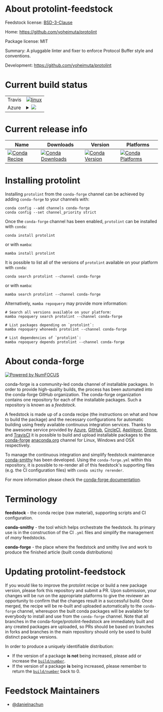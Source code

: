 About protolint-feedstock
=========================

Feedstock license: [BSD-3-Clause](https://github.com/conda-forge/protolint-feedstock/blob/main/LICENSE.txt)

Home: https://github.com/yoheimuta/protolint

Package license: MIT

Summary: A pluggable linter and fixer to enforce Protocol Buffer style and conventions.

Development: https://github.com/yoheimuta/protolint

Current build status
====================


<table><tr>
    <td>Travis</td>
    <td>
      <a href="https://app.travis-ci.com/conda-forge/protolint-feedstock">
        <img alt="linux" src="https://img.shields.io/travis/com/conda-forge/protolint-feedstock/main.svg?label=Linux">
      </a>
    </td>
  </tr>
    
  <tr>
    <td>Azure</td>
    <td>
      <details>
        <summary>
          <a href="https://dev.azure.com/conda-forge/feedstock-builds/_build/latest?definitionId=23885&branchName=main">
            <img src="https://dev.azure.com/conda-forge/feedstock-builds/_apis/build/status/protolint-feedstock?branchName=main">
          </a>
        </summary>
        <table>
          <thead><tr><th>Variant</th><th>Status</th></tr></thead>
          <tbody><tr>
              <td>linux_64</td>
              <td>
                <a href="https://dev.azure.com/conda-forge/feedstock-builds/_build/latest?definitionId=23885&branchName=main">
                  <img src="https://dev.azure.com/conda-forge/feedstock-builds/_apis/build/status/protolint-feedstock?branchName=main&jobName=linux&configuration=linux%20linux_64_" alt="variant">
                </a>
              </td>
            </tr><tr>
              <td>linux_aarch64</td>
              <td>
                <a href="https://dev.azure.com/conda-forge/feedstock-builds/_build/latest?definitionId=23885&branchName=main">
                  <img src="https://dev.azure.com/conda-forge/feedstock-builds/_apis/build/status/protolint-feedstock?branchName=main&jobName=linux&configuration=linux%20linux_aarch64_" alt="variant">
                </a>
              </td>
            </tr><tr>
              <td>linux_ppc64le</td>
              <td>
                <a href="https://dev.azure.com/conda-forge/feedstock-builds/_build/latest?definitionId=23885&branchName=main">
                  <img src="https://dev.azure.com/conda-forge/feedstock-builds/_apis/build/status/protolint-feedstock?branchName=main&jobName=linux&configuration=linux%20linux_ppc64le_" alt="variant">
                </a>
              </td>
            </tr><tr>
              <td>osx_64</td>
              <td>
                <a href="https://dev.azure.com/conda-forge/feedstock-builds/_build/latest?definitionId=23885&branchName=main">
                  <img src="https://dev.azure.com/conda-forge/feedstock-builds/_apis/build/status/protolint-feedstock?branchName=main&jobName=osx&configuration=osx%20osx_64_" alt="variant">
                </a>
              </td>
            </tr><tr>
              <td>osx_arm64</td>
              <td>
                <a href="https://dev.azure.com/conda-forge/feedstock-builds/_build/latest?definitionId=23885&branchName=main">
                  <img src="https://dev.azure.com/conda-forge/feedstock-builds/_apis/build/status/protolint-feedstock?branchName=main&jobName=osx&configuration=osx%20osx_arm64_" alt="variant">
                </a>
              </td>
            </tr><tr>
              <td>win_64</td>
              <td>
                <a href="https://dev.azure.com/conda-forge/feedstock-builds/_build/latest?definitionId=23885&branchName=main">
                  <img src="https://dev.azure.com/conda-forge/feedstock-builds/_apis/build/status/protolint-feedstock?branchName=main&jobName=win&configuration=win%20win_64_" alt="variant">
                </a>
              </td>
            </tr>
          </tbody>
        </table>
      </details>
    </td>
  </tr>
</table>

Current release info
====================

| Name | Downloads | Version | Platforms |
| --- | --- | --- | --- |
| [![Conda Recipe](https://img.shields.io/badge/recipe-protolint-green.svg)](https://anaconda.org/conda-forge/protolint) | [![Conda Downloads](https://img.shields.io/conda/dn/conda-forge/protolint.svg)](https://anaconda.org/conda-forge/protolint) | [![Conda Version](https://img.shields.io/conda/vn/conda-forge/protolint.svg)](https://anaconda.org/conda-forge/protolint) | [![Conda Platforms](https://img.shields.io/conda/pn/conda-forge/protolint.svg)](https://anaconda.org/conda-forge/protolint) |

Installing protolint
====================

Installing `protolint` from the `conda-forge` channel can be achieved by adding `conda-forge` to your channels with:

```
conda config --add channels conda-forge
conda config --set channel_priority strict
```

Once the `conda-forge` channel has been enabled, `protolint` can be installed with `conda`:

```
conda install protolint
```

or with `mamba`:

```
mamba install protolint
```

It is possible to list all of the versions of `protolint` available on your platform with `conda`:

```
conda search protolint --channel conda-forge
```

or with `mamba`:

```
mamba search protolint --channel conda-forge
```

Alternatively, `mamba repoquery` may provide more information:

```
# Search all versions available on your platform:
mamba repoquery search protolint --channel conda-forge

# List packages depending on `protolint`:
mamba repoquery whoneeds protolint --channel conda-forge

# List dependencies of `protolint`:
mamba repoquery depends protolint --channel conda-forge
```


About conda-forge
=================

[![Powered by
NumFOCUS](https://img.shields.io/badge/powered%20by-NumFOCUS-orange.svg?style=flat&colorA=E1523D&colorB=007D8A)](https://numfocus.org)

conda-forge is a community-led conda channel of installable packages.
In order to provide high-quality builds, the process has been automated into the
conda-forge GitHub organization. The conda-forge organization contains one repository
for each of the installable packages. Such a repository is known as a *feedstock*.

A feedstock is made up of a conda recipe (the instructions on what and how to build
the package) and the necessary configurations for automatic building using freely
available continuous integration services. Thanks to the awesome service provided by
[Azure](https://azure.microsoft.com/en-us/services/devops/), [GitHub](https://github.com/),
[CircleCI](https://circleci.com/), [AppVeyor](https://www.appveyor.com/),
[Drone](https://cloud.drone.io/welcome), and [TravisCI](https://travis-ci.com/)
it is possible to build and upload installable packages to the
[conda-forge](https://anaconda.org/conda-forge) [anaconda.org](https://anaconda.org/)
channel for Linux, Windows and OSX respectively.

To manage the continuous integration and simplify feedstock maintenance
[conda-smithy](https://github.com/conda-forge/conda-smithy) has been developed.
Using the ``conda-forge.yml`` within this repository, it is possible to re-render all of
this feedstock's supporting files (e.g. the CI configuration files) with ``conda smithy rerender``.

For more information please check the [conda-forge documentation](https://conda-forge.org/docs/).

Terminology
===========

**feedstock** - the conda recipe (raw material), supporting scripts and CI configuration.

**conda-smithy** - the tool which helps orchestrate the feedstock.
                   Its primary use is in the construction of the CI ``.yml`` files
                   and simplify the management of *many* feedstocks.

**conda-forge** - the place where the feedstock and smithy live and work to
                  produce the finished article (built conda distributions)


Updating protolint-feedstock
============================

If you would like to improve the protolint recipe or build a new
package version, please fork this repository and submit a PR. Upon submission,
your changes will be run on the appropriate platforms to give the reviewer an
opportunity to confirm that the changes result in a successful build. Once
merged, the recipe will be re-built and uploaded automatically to the
`conda-forge` channel, whereupon the built conda packages will be available for
everybody to install and use from the `conda-forge` channel.
Note that all branches in the conda-forge/protolint-feedstock are
immediately built and any created packages are uploaded, so PRs should be based
on branches in forks and branches in the main repository should only be used to
build distinct package versions.

In order to produce a uniquely identifiable distribution:
 * If the version of a package **is not** being increased, please add or increase
   the [``build/number``](https://docs.conda.io/projects/conda-build/en/latest/resources/define-metadata.html#build-number-and-string).
 * If the version of a package **is** being increased, please remember to return
   the [``build/number``](https://docs.conda.io/projects/conda-build/en/latest/resources/define-metadata.html#build-number-and-string)
   back to 0.

Feedstock Maintainers
=====================

* [@danielnachun](https://github.com/danielnachun/)

